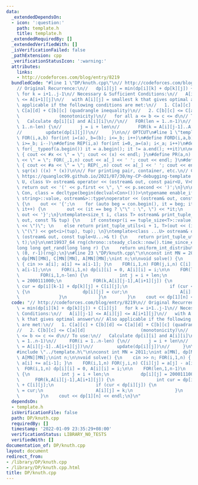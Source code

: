 ```yaml
---
data:
  _extendedDependsOn:
  - icon: ':question:'
    path: template.h
    title: template.h
  _extendedRequiredBy: []
  _extendedVerifiedWith: []
  _isVerificationFailed: false
  _pathExtension: cpp
  _verificationStatusIcon: ':warning:'
  attributes:
    links:
    - http://codeforces.com/blog/entry/8219
  bundledCode: "#line 1 \"DP/knuth.cpp\"\n// http://codeforces.com/blog/entry/8219\n\
    // Original Recurrence:\n//   dp[i][j] = min(dp[i][k] + dp[k][j]) + C[i][j]  \
    \ for k = i+1..j-1\n// Necessary & Sufficient Conditions:\n//   A[i][j-1] <= A[i][j]\
    \ <= A[i+1][j]\n//   with A[i][j] = smallest k that gives optimal answer\n// Also\
    \ applicable if the following conditions are met:\n//   1. C[a][c] + C[b][d] <=\
    \ C[a][d] + C[b][c] (quadrangle inequality)\n//   2. C[b][c] <= C[a][d]      \
    \               (monotonicity)\n//   for all a <= b <= c <= d\n// To use:\n//\
    \   Calculate dp[i][i] and A[i][i]\n//\n//   FOR(len = 1..n-1)\n//     FOR(i =\
    \ 1..n-len) {\n//       j = i + len\n//       FOR(k = A[i][j-1]..A[i+1][j])\n\
    //         update(dp[i][j])\n//     }\n\n// OPTCUT\n#line 1 \"template.h\"\n#define\
    \ FOR(i,a,b) for(int i=(a),_b=(b); i<=_b; i++)\n#define FORD(i,a,b) for(int i=(a),_b=(b);\
    \ i>=_b; i--)\n#define REP(i,a) for(int i=0,_a=(a); i<_a; i++)\n#define EACH(it,a)\
    \ for(__typeof(a.begin()) it = a.begin(); it != a.end(); ++it)\n\n#define DEBUG(x)\
    \ { cout << #x << \" = \"; cout << (x) << endl; }\n#define PR(a,n) { cout << #a\
    \ << \" = \"; FOR(_,1,n) cout << a[_] << ' '; cout << endl; }\n#define PR0(a,n)\
    \ { cout << #a << \" = \"; REP(_,n) cout << a[_] << ' '; cout << endl; }\n\n#define\
    \ sqr(x) ((x) * (x))\n\n// For printing pair, container, etc.\n// Copied from\
    \ https://quangloc99.github.io/2021/07/30/my-CP-debugging-template.html\ntemplate<class\
    \ U, class V> ostream& operator << (ostream& out, const pair<U, V>& p) {\n   \
    \ return out << '(' << p.first << \", \" << p.second << ')';\n}\n\ntemplate<class\
    \ Con, class = decltype(begin(declval<Con>()))>\ntypename enable_if<!is_same<Con,\
    \ string>::value, ostream&>::type\noperator << (ostream& out, const Con& con)\
    \ {\n    out << '{';\n    for (auto beg = con.begin(), it = beg; it != con.end();\
    \ it++) {\n        out << (it == beg ? \"\" : \", \") << *it;\n    }\n    return\
    \ out << '}';\n}\ntemplate<size_t i, class T> ostream& print_tuple_utils(ostream&\
    \ out, const T& tup) {\n    if constexpr(i == tuple_size<T>::value) return out\
    \ << \")\"; \n    else return print_tuple_utils<i + 1, T>(out << (i ? \", \" :\
    \ \"(\") << get<i>(tup), tup); \n}\ntemplate<class ...U> ostream& operator <<\
    \ (ostream& out, const tuple<U...>& t) {\n    return print_tuple_utils<0, tuple<U...>>(out,\
    \ t);\n}\n\nmt19937_64 rng(chrono::steady_clock::now().time_since_epoch().count());\n\
    long long get_rand(long long r) {\n    return uniform_int_distribution<long long>\
    \ (0, r-1)(rng);\n}\n#line 23 \"DP/knuth.cpp\"\n\nconst int MN = 2011;\nint a[MN],\
    \ dp[MN][MN], C[MN][MN], A[MN][MN];\nint n;\n\nvoid solve() {\n    cin >> n; FOR(i,1,n)\
    \ { cin >> a[i]; a[i] += a[i-1]; }\n    FOR(i,1,n) FOR(j,i,n) C[i][j] = a[j] -\
    \ a[i-1];\n\n    FOR(i,1,n) dp[i][i] = 0, A[i][i] = i;\n\n    FOR(len,1,n-1)\n\
    \        FOR(i,1,n-len) {\n            int j = i + len;\n            dp[i][j]\
    \ = 2000111000;\n            FOR(k,A[i][j-1],A[i+1][j]) {\n                int\
    \ cur = dp[i][k-1] + dp[k][j] + C[i][j];\n                if (cur < dp[i][j])\
    \ {\n                    dp[i][j] = cur;\n                    A[i][j] = k;\n \
    \               }\n            }\n        }\n    cout << dp[1][n] << endl;\n}\n"
  code: "// http://codeforces.com/blog/entry/8219\n// Original Recurrence:\n//   dp[i][j]\
    \ = min(dp[i][k] + dp[k][j]) + C[i][j]   for k = i+1..j-1\n// Necessary & Sufficient\
    \ Conditions:\n//   A[i][j-1] <= A[i][j] <= A[i+1][j]\n//   with A[i][j] = smallest\
    \ k that gives optimal answer\n// Also applicable if the following conditions\
    \ are met:\n//   1. C[a][c] + C[b][d] <= C[a][d] + C[b][c] (quadrangle inequality)\n\
    //   2. C[b][c] <= C[a][d]                     (monotonicity)\n//   for all a\
    \ <= b <= c <= d\n// To use:\n//   Calculate dp[i][i] and A[i][i]\n//\n//   FOR(len\
    \ = 1..n-1)\n//     FOR(i = 1..n-len) {\n//       j = i + len\n//       FOR(k\
    \ = A[i][j-1]..A[i+1][j])\n//         update(dp[i][j])\n//     }\n\n// OPTCUT\n\
    #include \"../template.h\"\n\nconst int MN = 2011;\nint a[MN], dp[MN][MN], C[MN][MN],\
    \ A[MN][MN];\nint n;\n\nvoid solve() {\n    cin >> n; FOR(i,1,n) { cin >> a[i];\
    \ a[i] += a[i-1]; }\n    FOR(i,1,n) FOR(j,i,n) C[i][j] = a[j] - a[i-1];\n\n  \
    \  FOR(i,1,n) dp[i][i] = 0, A[i][i] = i;\n\n    FOR(len,1,n-1)\n        FOR(i,1,n-len)\
    \ {\n            int j = i + len;\n            dp[i][j] = 2000111000;\n      \
    \      FOR(k,A[i][j-1],A[i+1][j]) {\n                int cur = dp[i][k-1] + dp[k][j]\
    \ + C[i][j];\n                if (cur < dp[i][j]) {\n                    dp[i][j]\
    \ = cur;\n                    A[i][j] = k;\n                }\n            }\n\
    \        }\n    cout << dp[1][n] << endl;\n}\n"
  dependsOn:
  - template.h
  isVerificationFile: false
  path: DP/knuth.cpp
  requiredBy: []
  timestamp: '2022-01-09 23:35:29+08:00'
  verificationStatus: LIBRARY_NO_TESTS
  verifiedWith: []
documentation_of: DP/knuth.cpp
layout: document
redirect_from:
- /library/DP/knuth.cpp
- /library/DP/knuth.cpp.html
title: DP/knuth.cpp
---
```

